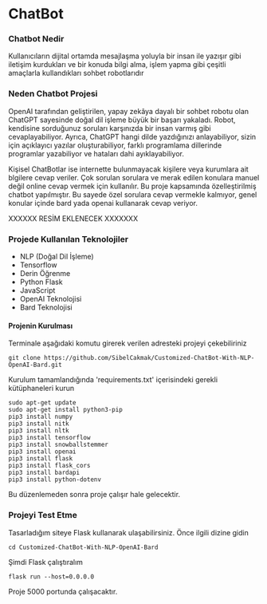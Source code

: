 # ChatBot

### Chatbot Nedir

Kullanıcıların dijital ortamda mesajlaşma yoluyla bir insan ile yazışır gibi iletişim kurdukları ve bir konuda bilgi alma, işlem yapma gibi çeşitli amaçlarla kullandıkları sohbet robotlarıdır

### Neden Chatbot Projesi
OpenAI tarafından geliştirilen, yapay zekâya dayalı bir sohbet robotu olan ChatGPT sayesinde doğal dil işleme büyük bir başarı yakaladı. Robot, kendisine sorduğunuz soruları karşınızda bir insan varmış gibi cevaplayabiliyor. Ayrıca, ChatGPT hangi dilde yazdığınızı anlayabiliyor, sizin için açıklayıcı yazılar oluşturabiliyor, farklı programlama dillerinde programlar yazabiliyor ve hataları dahi ayıklayabiliyor. 

Kişisel ChatBotlar ise internette bulunmayacak kişilere veya kurumlara ait blgilere cevap veriler. Çok sorulan sorulara ve merak edilen konulara manuel değil online cevap vermek için kullanılır. Bu proje kapsamında özelleştirilmiş chatbot yapılmıştır. Bu sayede özel sorulara cevap vermekle kalmıyor, genel konular içinde bard yada openai kullanarak cevap veriyor.


XXXXXX   RESİM EKLENECEK XXXXXXX

### Projede Kullanılan Teknolojiler
- NLP (Doğal Dil İşleme)
- Tensorflow
- Derin Öğrenme
- Python Flask
- JavaScript
- OpenAI Teknolojisi
- Bard Teknolojisi


#### Projenin Kurulması

Terminale aşağıdaki komutu girerek verilen adresteki projeyi çekebiliriniz

```
git clone https://github.com/SibelCakmak/Customized-ChatBot-With-NLP-OpenAI-Bard.git
```

Kurulum tamamlandığında 'requirements.txt' içerisindeki gerekli kütüphaneleri kurun

```
sudo apt-get update
sudo apt-get install python3-pip
pip3 install numpy
pip3 install nitk
pip3 install nltk
pip3 install tensorflow
pip3 install snowballstemmer
pip3 install openai
pip3 install flask
pip3 install flask_cors
pip3 install bardapi
pip3 install python-dotenv
```

Bu düzenlemeden sonra proje çalışır hale gelecektir. 

### Projeyi Test Etme

Tasarladığım siteye Flask kullanarak ulaşabilirsiniz. Önce ilgili dizine gidin
```
cd Customized-ChatBot-With-NLP-OpenAI-Bard
```
Şimdi Flask çalıştıralım
```
flask run --host=0.0.0.0
```
Proje 5000 portunda çalışacaktır.
